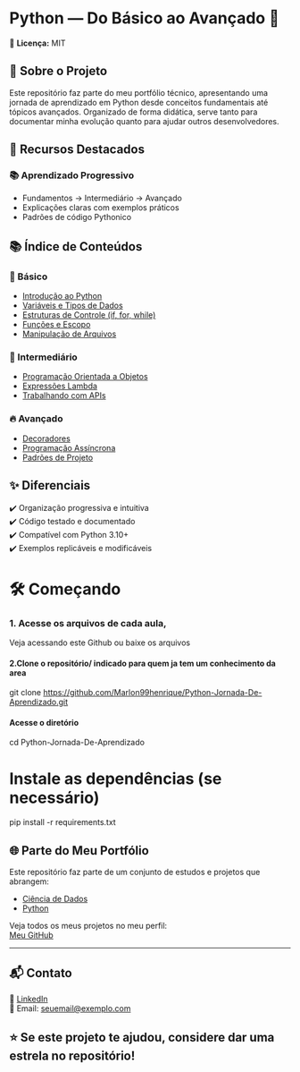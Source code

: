 # Python — Do Básico ao Avançado 🐍  
📄 **Licença:** MIT  

 

## 🌟 Sobre o Projeto

Este repositório faz parte do meu portfólio técnico, apresentando uma jornada de aprendizado em Python desde conceitos fundamentais até tópicos avançados. Organizado de forma didática, serve tanto para documentar minha evolução quanto para ajudar outros desenvolvedores.

## 🚀 Recursos Destacados

### 📚 Aprendizado Progressivo
- Fundamentos → Intermediário → Avançado
- Explicações claras com exemplos práticos
- Padrões de código Pythonico



## 📚 Índice de Conteúdos

### 🏁 Básico
- [Introdução ao Python](01_Basico/01_introducao.ipynb)
- [Variáveis e Tipos de Dados](01_Basico/02_variaveis_tipos.ipynb)
- [Estruturas de Controle (if, for, while)](01_Basico/04_estruturas_condicionais.ipynb)
- [Funções e Escopo](01_Basico/06_funcoes.ipynb)
- [Manipulação de Arquivos](01_Basico/09_arquivos.ipynb)

### 🚀 Intermediário
- [Programação Orientada a Objetos](02_Intermediario/01_poo.ipynb)
- [Expressões Lambda](02_Intermediario/04_lambda.ipynb)
- [Trabalhando com APIs](02_Intermediario/06_apis.ipynb)

### 🔥 Avançado
- [Decoradores](03_Avancado/01_decoradores.ipynb)
- [Programação Assíncrona](03_Avancado/04_asyncio.ipynb)
- [Padrões de Projeto](03_Avancado/07_design_patterns.ipynb)

## ✨ Diferenciais

✔️ Organização progressiva e intuitiva  
✔️ Código testado e documentado  
✔️ Compatível com Python 3.10+  
✔️ Exemplos replicáveis e modificáveis  

# 🛠️ Começando
### 1. Acesse os arquivos de cada aula,
Veja acessando este Github ou baixe os arquivos

#### 2.Clone o repositório/ indicado para quem ja tem um conhecimento da area
git clone https://github.com/Marlon99henrique/Python-Jornada-De-Aprendizado.git

#### Acesse o diretório
cd Python-Jornada-De-Aprendizado

# Instale as dependências (se necessário)
pip install -r requirements.txt

## 🌐 Parte do Meu Portfólio

Este repositório faz parte de um conjunto de estudos e projetos que abrangem:

- [Ciência de Dados](https://github.com/Marlon99henrique/portfolio-ciencia-de-dados.git)  
- [Python](https://github.com/Marlon99henrique/Python-Jornada-De-Aprendizado.git)  

Veja todos os meus projetos no meu perfil:  
[Meu GitHub](https://github.com/Marlon99henrique)  


---

## 📬 Contato

💼 [LinkedIn](https://www.linkedin.com/in/seu-perfil)  
📧 Email: seuemail@exemplo.com

## ⭐️ Se este projeto te ajudou, considere dar uma estrela no repositório!



